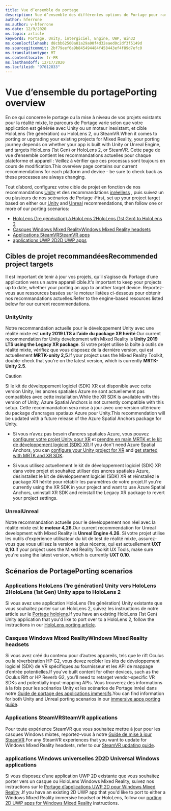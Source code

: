 ```yaml
---
title: Vue d’ensemble du portage
description: Vue d’ensemble des différentes options de Portage pour ramener les applications existantes à la réalité mixte.
author: hferrone
ms.author: v-hferrone
ms.date: 12/9/2020
ms.topic: article
keywords: Portage, Unity, intergiciel, Engine, UWP, Win32
ms.openlocfilehash: d8cbb62500a81a29a00f4d32eaed0c2df3f5149d
ms.sourcegitcommit: 2bf79eef6a9b845494484f458443ef4f89d7efc0
ms.translationtype: MT
ms.contentlocale: fr-FR
ms.lasthandoff: 12/17/2020
ms.locfileid: "97612833"
---
```

# <a name="porting-overview"></a><span data-ttu-id="3cd81-104">Vue d’ensemble du portage</span><span class="sxs-lookup"><span data-stu-id="3cd81-104">Porting overview</span></span>

<span data-ttu-id="3cd81-105">En ce qui concerne le portage ou la mise à niveau de vos projets existants pour la réalité mixte, le parcours de Portage varie selon que votre application est générée avec Unity ou un moteur inexistant, et cible HoloLens (1re génération) ou HoloLens 2, ou SteamVR.</span><span class="sxs-lookup"><span data-stu-id="3cd81-105">When it comes to porting or upgrading your existing projects for Mixed Reality, your porting journey depends on whether your app is built with Unity or Unreal Engine, and targets HoloLens (1st Gen) or HoloLens 2, or SteamVR.</span></span> <span data-ttu-id="3cd81-106">Cette page de vue d’ensemble contient les recommandations actuelles pour chaque plateforme et appareil : Veillez à vérifier que ces processus sont toujours en cours de modification.</span><span class="sxs-lookup"><span data-stu-id="3cd81-106">This overview page contains our current recommendations for each platform and device - be sure to check back as these processes are always changing.</span></span>

<span data-ttu-id="3cd81-107">Tout d’abord, configurez votre cible de projet en fonction de nos recommandations [Unity](#unity) et des recommandations [inréelless](#unreal) , puis suivez un ou plusieurs de nos scénarios de Portage :</span><span class="sxs-lookup"><span data-stu-id="3cd81-107">First, set up your project target based on either our [Unity](#unity) and [Unreal](#unreal) recommendations, then follow one or more of our porting scenarios:</span></span>

- [<span data-ttu-id="3cd81-108">HoloLens (1re génération) à HoloLens 2</span><span class="sxs-lookup"><span data-stu-id="3cd81-108">HoloLens (1st Gen) to HoloLens 2</span></span>](#hololens-1st-gen-unity-apps-to-hololens-2)
- [<span data-ttu-id="3cd81-109">Casques Windows Mixed Reality</span><span class="sxs-lookup"><span data-stu-id="3cd81-109">Windows Mixed Reality headsets</span></span>](#windows-mixed-reality-headsets)
- [<span data-ttu-id="3cd81-110">Applications SteamVR</span><span class="sxs-lookup"><span data-stu-id="3cd81-110">SteamVR apps</span></span>](#steamvr-applications)
- [<span data-ttu-id="3cd81-111">applications UWP 2D</span><span class="sxs-lookup"><span data-stu-id="3cd81-111">2D UWP apps</span></span>](#2d-universal-windows-applications)

## <a name="recommended-project-targets"></a><span data-ttu-id="3cd81-112">Cibles de projet recommandées</span><span class="sxs-lookup"><span data-stu-id="3cd81-112">Recommended project targets</span></span>

<span data-ttu-id="3cd81-113">Il est important de tenir à jour vos projets, qu’il s’agisse du Portage d’une application vers un autre appareil cible.</span><span class="sxs-lookup"><span data-stu-id="3cd81-113">It's important to keep your projects up to date, whether your porting an app to another target device.</span></span> <span data-ttu-id="3cd81-114">Reportez-vous aux ressources basées sur le moteur listées ci-dessous pour obtenir nos recommandations actuelles.</span><span class="sxs-lookup"><span data-stu-id="3cd81-114">Refer to the engine-based resources listed below for our current recommendations.</span></span>

### <a name="unity"></a><span data-ttu-id="3cd81-115">Unity</span><span class="sxs-lookup"><span data-stu-id="3cd81-115">Unity</span></span>

<span data-ttu-id="3cd81-116">Notre recommandation actuelle pour le développement Unity avec une réalité mixte est **unity 2019 LTS à l’aide du package XR hérité**.</span><span class="sxs-lookup"><span data-stu-id="3cd81-116">Our current recommendation for Unity development with Mixed Reality is **Unity 2019 LTS using the Legacy XR package**.</span></span> <span data-ttu-id="3cd81-117">Si votre projet utilise la boîte à outils de réalité mixte, vérifiez que vous disposez de la dernière version, qui est actuellement **MRTK-unity 2,5**.</span><span class="sxs-lookup"><span data-stu-id="3cd81-117">If your project uses the Mixed Reality Toolkit, double-check that you're on the latest version, which is currently **MRTK-Unity 2.5**.</span></span>

> [!CAUTION]
> <span data-ttu-id="3cd81-118">Si le kit de développement logiciel (SDK) XR est disponible avec cette version Unity, les ancres spatiales Azure ne sont actuellement pas compatibles avec cette installation.</span><span class="sxs-lookup"><span data-stu-id="3cd81-118">While the XR SDK is available with this version of Unity, Azure Spatial Anchors is not currently compatible with this setup.</span></span> <span data-ttu-id="3cd81-119">Cette recommandation sera mise à jour avec une version ultérieure du package d’ancrages spatiaux Azure pour Unity.</span><span class="sxs-lookup"><span data-stu-id="3cd81-119">This recommendation will be updated with a future release of the Azure Spatial Anchors package for Unity.</span></span> 
> 
> * <span data-ttu-id="3cd81-120">Si vous n’avez pas besoin d’ancres spatiales Azure, vous pouvez [configurer votre projet Unity pour XR](https://docs.unity3d.com/Manual/configuring-project-for-xr.html) et [prendre en main MRTK et le kit de développement logiciel (SDK) XR](https://microsoft.github.io/MixedRealityToolkit-Unity/Documentation/GettingStartedWithMRTKAndXRSDK.html).</span><span class="sxs-lookup"><span data-stu-id="3cd81-120">If you don't need Azure Spatial Anchors, you can [configure your Unity project for XR](https://docs.unity3d.com/Manual/configuring-project-for-xr.html) and [get started with MRTK and XR SDK](https://microsoft.github.io/MixedRealityToolkit-Unity/Documentation/GettingStartedWithMRTKAndXRSDK.html).</span></span>
> 
> * <span data-ttu-id="3cd81-121">Si vous utilisez actuellement le kit de développement logiciel (SDK) XR dans votre projet et souhaitez utiliser des ancres spatiales Azure, désinstallez le kit de développement logiciel (SDK) XR et réinstallez le package XR hérité pour rétablir les paramètres de votre projet.</span><span class="sxs-lookup"><span data-stu-id="3cd81-121">If you're currently using the XR SDK in your project and want to use Azure Spatial Anchors, uninstall XR SDK and reinstall the Legacy XR package to revert your project settings.</span></span>


### <a name="unreal"></a><span data-ttu-id="3cd81-122">Unreal</span><span class="sxs-lookup"><span data-stu-id="3cd81-122">Unreal</span></span> 

<span data-ttu-id="3cd81-123">Notre recommandation actuelle pour le développement non réel avec la réalité mixte est le **moteur 4,26**.</span><span class="sxs-lookup"><span data-stu-id="3cd81-123">Our current recommendation for Unreal development with Mixed Reality is **Unreal Engine 4.26**.</span></span> <span data-ttu-id="3cd81-124">Si votre projet utilise les outils d’expérience utilisateur du kit de test de réalité mixte, assurez-vous que vous utilisez la version la plus récente, qui est actuellement **UXT 0,10**.</span><span class="sxs-lookup"><span data-stu-id="3cd81-124">If your project uses the Mixed Reality Toolkit UX Tools, make sure you're using the latest version, which is currently **UXT 0.10**.</span></span>

## <a name="porting-scenarios"></a><span data-ttu-id="3cd81-125">Scénarios de Portage</span><span class="sxs-lookup"><span data-stu-id="3cd81-125">Porting scenarios</span></span>

### <a name="hololens-1st-gen-unity-apps-to-hololens-2"></a><span data-ttu-id="3cd81-126">Applications HoloLens (1re génération) Unity vers HoloLens 2</span><span class="sxs-lookup"><span data-stu-id="3cd81-126">HoloLens (1st Gen) Unity apps to HoloLens 2</span></span>

<span data-ttu-id="3cd81-127">Si vous avez une application HoloLens (1re génération) Unity existante que vous souhaitez porter sur un HoloLens 2, suivez les instructions de notre article sur le [Portage hololens](../unity/mrtk-porting-guide.md).</span><span class="sxs-lookup"><span data-stu-id="3cd81-127">If you have an existing HoloLens (1st Gen) Unity application that you'd like to port over to a HoloLens 2, follow the instructions in our [HoloLens porting article](../unity/mrtk-porting-guide.md).</span></span>

### <a name="windows-mixed-reality-headsets"></a><span data-ttu-id="3cd81-128">Casques Windows Mixed Reality</span><span class="sxs-lookup"><span data-stu-id="3cd81-128">Windows Mixed Reality headsets</span></span>

<span data-ttu-id="3cd81-129">Si vous avez créé du contenu pour d’autres appareils, tels que le rift Oculus ou la réverbération HP G2, vous devez recibler les kits de développement logiciel (SDK) de VR spécifiques au fournisseur et les API de mappage d’entrée potentielles.</span><span class="sxs-lookup"><span data-stu-id="3cd81-129">If you've built content for other devices, such as the Oculus Rift or HP Reverb G2, you'll need to retarget vendor-specific VR SDKs and potentially input-mapping APIs.</span></span> <span data-ttu-id="3cd81-130">Vous trouverez des informations à la fois pour les scénarios Unity et les scénarios de Portage inréel dans notre [Guide de portage des applications immersifs](porting-guides.md).</span><span class="sxs-lookup"><span data-stu-id="3cd81-130">You can find information for both Unity and Unreal porting scenarios in our [immersive apps porting guide](porting-guides.md).</span></span>

### <a name="steamvr-applications"></a><span data-ttu-id="3cd81-131">Applications SteamVR</span><span class="sxs-lookup"><span data-stu-id="3cd81-131">SteamVR applications</span></span>

<span data-ttu-id="3cd81-132">Pour toute expérience SteamVR que vous souhaitez mettre à jour pour les casques Windows mixtes, reportez-vous à notre [Guide de mise à jour SteamVR](updating-your-steamvr-application-for-windows-mixed-reality.md).</span><span class="sxs-lookup"><span data-stu-id="3cd81-132">For any SteamVR experiences that you want to update for Windows Mixed Reality headsets, refer to our [SteamVR updating guide](updating-your-steamvr-application-for-windows-mixed-reality.md).</span></span>

### <a name="2d-universal-windows-applications"></a><span data-ttu-id="3cd81-133">applications Windows universelles 2D</span><span class="sxs-lookup"><span data-stu-id="3cd81-133">2D Universal Windows applications</span></span>

<span data-ttu-id="3cd81-134">Si vous disposez d’une application UWP 2D existante que vous souhaitez porter vers un casque ou HoloLens Windows Mixed Reality, suivez nos instructions sur le [Portage d’applications UWP 2D pour Windows Mixed Reality](building-2d-apps.md) .</span><span class="sxs-lookup"><span data-stu-id="3cd81-134">If you have an existing 2D UWP app that you'd like to port to either a Windows Mixed Reality immersive headset or HoloLens, follow our [porting 2D UWP apps for Windows Mixed Reality](building-2d-apps.md) instructions.</span></span>

